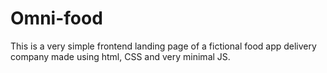 # Omni-food
This is a very simple frontend landing page of a fictional food app delivery company made using html, CSS and very minimal JS.
